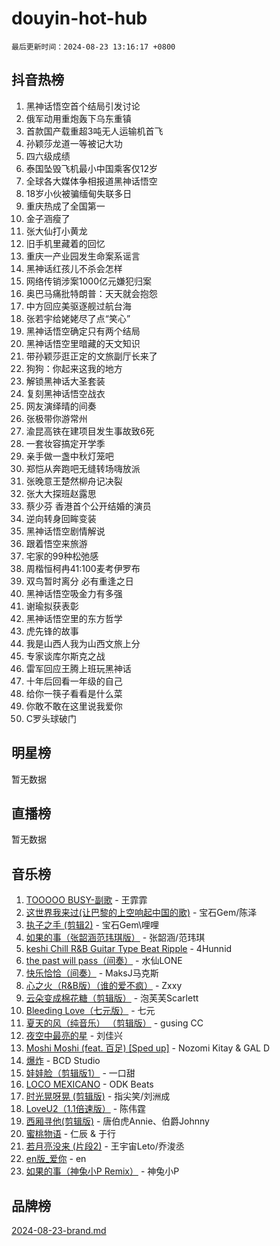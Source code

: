 # douyin-hot-hub

`最后更新时间：2024-08-23 13:16:17 +0800`

## 抖音热榜

1. 黑神话悟空首个结局引发讨论
1. 俄军动用重炮轰下乌东重镇
1. 首款国产载重超3吨无人运输机首飞
1. 孙颖莎龙道一等被记大功
1. 四六级成绩
1. 泰国坠毁飞机最小中国乘客仅12岁
1. 全球各大媒体争相报道黑神话悟空
1. 18岁小伙被骗缅甸失联多日
1. 重庆热成了全国第一
1. 金子涵瘦了
1. 张大仙打小黄龙
1. 旧手机里藏着的回忆
1. 重庆一产业园发生命案系谣言
1. 黑神话红孩儿不杀会怎样
1. 网络传销涉案1000亿元嫌犯归案
1. 奥巴马痛批特朗普：天天就会抱怨
1. 中方回应美驱逐舰过航台海
1. 张若宇给姥姥尽了点“笑心”
1. 黑神话悟空确定只有两个结局
1. 黑神话悟空里暗藏的天文知识
1. 带孙颖莎逛正定的文旅副厅长来了
1. 狗狗：你起来这我的地方
1. 解锁黑神话大圣套装
1. 复刻黑神话悟空战衣
1. 网友演绎晴的间奏
1. 张极带你游常州
1. 渝昆高铁在建项目发生事故致6死
1. 一套妆容搞定开学季
1. 亲手做一盏中秋灯笼吧
1. 郑恺从奔跑吧无缝转场嗨放派
1. 张晚意王楚然柳舟记决裂
1. 张大大探班赵露思
1. 蔡少芬 香港首个公开结婚的演员
1. 逆向转身回眸变装
1. 黑神话悟空剧情解说
1. 跟着悟空来旅游
1. 宅家的99种松弛感
1. 周楷恒柯冉41:100麦考伊罗布
1. 双鸟暂时离分 必有重逢之日
1. 黑神话悟空吸金力有多强
1. 谢瑜拟获表彰
1. 黑神话悟空里的东方哲学
1. 虎先锋的故事
1. 我是山西人我为山西文旅上分
1. 专家谈库尔斯克之战
1. 雷军回应王腾上班玩黑神话
1. 十年后回看一年级的自己
1. 给你一筷子看看是什么菜
1. 你敢不敢在这里说我爱你
1. C罗头球破门

## 明星榜

暂无数据

## 直播榜

暂无数据

## 音乐榜

1. [TOOOOO BUSY-副歌](https://sf5-hl-cdn-tos.douyinstatic.com/obj/tos-cn-ve-2774/o0fmjGZetNDjSM5EimFs2QlzBg30YgByJMRQrC) - 王霏霏
1. [这世界我来过(让巴黎的上空响起中国的歌)](https://sf5-hl-cdn-tos.douyinstatic.com/obj/tos-cn-ve-2774/o4wXzBftoUMHKWsiWRwtI9iiGWnO8zjCBxAaAb) - 宝石Gem/陈泽
1. [执子之手 (剪辑2)](https://sf5-hl-cdn-tos.douyinstatic.com/obj/tos-cn-ve-2774/oUoZLQjCc31XzqsBnBQUNgeKtYPBcgbFDwtfcu) - 宝石Gem\哩哩
1. [如果的事（张韶涵范玮琪版）](https://sf5-hl-cdn-tos.douyinstatic.com/obj/tos-cn-ve-2774/owI7MDDyzHddFIDNOFiTf8qYP1fafEiAgmjsCv) - 张韶涵/范玮琪
1. [keshi Chill R&B Guitar Type Beat Ripple](https://sf5-hl-cdn-tos.douyinstatic.com/obj/tos-cn-ve-2774/okQIfmitAB3HpgZQo0YCEFEACcDhQngn0fkFIC) - 4Hunnid
1. [the past will pass（间奏）](https://sf5-hl-cdn-tos.douyinstatic.com/obj/tos-cn-ve-2774/oYi1aFWqIjwzlvAuryrQIMAFSoPpJyicp6BiZ) - 水仙LONE
1. [快乐恰恰（间奏）](https://sf5-hl-cdn-tos.douyinstatic.com/obj/tos-cn-ve-2774/oMesum3HvWQXJxuMFeVYzf54o2QzH5aEBPOCAn) - MaksJ马克斯
1. [心之火（R&B版）（谁的爱不疯）](https://sf5-hl-cdn-tos.douyinstatic.com/obj/tos-cn-ve-2774/okemkEDaIBBE3OosftCgMxlFkLQZRw37t36ZQv) - Zxxy
1. [云朵变成棉花糖（剪辑版）](https://sf5-hl-cdn-tos.douyinstatic.com/obj/tos-cn-ve-2774/o8LC84GQLALFfXeyJmh8KE61byVQYMMeAZLfEI) - 泡芙芙Scarlett
1. [Bleeding Love（七元版）](https://sf5-hl-cdn-tos.douyinstatic.com/obj/tos-cn-ve-2774/oEgC9eZFHQ1MfSRnrfkzFp8AayDWqAQMABBgUs) - 七元
1. [夏天的风（纯音乐） （剪辑版）](https://sf5-hl-cdn-tos.douyinstatic.com/obj/tos-cn-ve-2774/oUzLjBZZFQAoNRmGokEeD5zfQCObp6UeFAnTa6) - gusing CC
1. [夜空中最亮的星](https://sf5-hl-cdn-tos.douyinstatic.com/obj/tos-cn-ve-2774/o4IfgGwqqnFeXEMGaS8JBzJAdayAaCeoxqbjCD) - 刘佳兴
1. [Moshi Moshi (feat. 百足) [Sped up]](https://sf5-hl-cdn-tos.douyinstatic.com/obj/tos-cn-ve-2774/ocCPFQcXJLeroaIdQLIGAoeeYM3OAUYGDguHXz) - Nozomi Kitay & GAL D
1. [爆炸](https://sf3-cdn-tos.douyinstatic.com/obj/tos-cn-ve-2774/4abeb6e3794342cf9e7ce20282badd15) - BCD Studio
1. [娃娃脸（剪辑版1）](https://sf3-cdn-tos.douyinstatic.com/obj/tos-cn-ve-2774/oIimSCgQoNUePTAZ1Ba7TeADY4KetGYsVFeaaB) - 一口甜
1. [LOCO MEXICANO](https://sf5-hl-cdn-tos.douyinstatic.com/obj/tos-cn-ve-2774/owxVoxJorA4ILBfsMAjU6t7O1xW9w0tS7EYzh6) - ODK Beats
1. [时光晃呀晃 (剪辑版)](https://sf5-hl-cdn-tos.douyinstatic.com/obj/tos-cn-ve-2774/o8ACeQem3gwI1x3GIYGAfKG0LJebKFRJDwRwyW) - 指尖笑/刘洲成
1. [LoveU2（1.1倍速版）](https://sf6-cdn-tos.douyinstatic.com/obj/tos-cn-ve-2774/oQMeDffLaEmgMwgCOEMAFCI6INzoFPgWdD0rsa) - 陈伟霆
1. [西厢寻他(剪辑版)](https://sf5-hl-cdn-tos.douyinstatic.com/obj/tos-cn-ve-2774/oUsAVfAQKlRNxEv5qxvIB8o5qmIWUcXbzJKJhw) - 唐伯虎Annie、伯爵Johnny
1. [蜜桃物语](https://sf3-cdn-tos.douyinstatic.com/obj/tos-cn-ve-2774/oIhOSCZtIACtYU4XQkngiW9kCBfVD1Fz9IYeqL) - 仁辰 & 于行
1. [若月亮没来 (片段2)](https://sf5-hl-cdn-tos.douyinstatic.com/obj/tos-cn-ve-2774/ocQavLLjkCOeDxGyYeIMGgNAIwJ0QXE1Ve3Fzv) - 王宇宙Leto/乔浚丞
1. [en版_爱你](https://sf5-hl-cdn-tos.douyinstatic.com/obj/tos-cn-ve-2774/oEDn5OQWGwJcMoiXFPLTgUzBICetMfDgIfAjaa) - en
1. [如果的事（神兔小P Remix）](https://sf3-cdn-tos.douyinstatic.com/obj/tos-cn-ve-2774/okHtAffz3g4ZB0BMQn9iC9BC6AciI3xCmgQTqt) - 神兔小P

## 品牌榜

[2024-08-23-brand.md](2024-08-23-brand.md)
